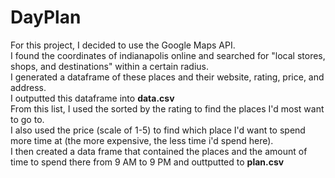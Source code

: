 # DayPlan

For this project, I decided to use the Google Maps API. <br />
I found the coordinates of indianapolis online and searched for "local stores, shops, and destinations" within a certain radius.  <br />
I generated a dataframe of these places and their website, rating, price, and address. <br />
I outputted this dataframe into **data.csv** <br />
From this list, I used the sorted by the rating to find the places I'd most want to go to. <br />
I also used the price (scale of 1-5) to find which place I'd want to spend more time at (the more expensive, the less time i'd spend here). <br />
I then created a data frame that contained the places and the amount of time to spend there from 9 AM to 9 PM and outtputted to **plan.csv** <br />
